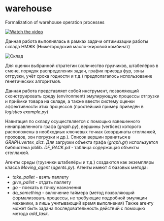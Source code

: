 # warehouse
Formalization of warehouse operation processes

[![Watch the video](https://img.youtube.com/vi/xYA5SwbZzCA/maxresdefault.jpg)](https://www.youtube.com/watch?v=xYA5SwbZzCA)


Данная работа выполнялась в рамках задачи оптимизации работы склада НМЖК (Нижегородский масло-жировой комбинат)

![Склад](https://user-images.githubusercontent.com/104506812/218085790-77c8fd75-94a0-4fb6-a405-27d1084ba9e7.jpg)

Для оценки выбранной стратегии (количество грузчиков, штабелёров в смене, порядок распределения задач, график приезда фур, зоны отгрузки, учёт срока годности и т.д.) предполагалось использование генетических алгоритмов.

Данная работа представляет собой инструмент, позволяющий сконструировать среду (environment) эмулирующую процессы отгрузки и приёмки товара на складе, а также ввести систему оценки эффективности этих процессов (простейший пример приведён в *logistics example.py*)

Навигация по складу осуществляется с помощью взвешенного ненаправленного графа (*graph.py*), вершины (vertices) которого расположены в необходиых ключевых точках (координаты стеллажей, проходов, зон погрузки и др.). Список вершин храниться в *GRAPH.vertex_dict*. Для загрузки объекта графа (*graph.gr*) используется библиотека joblib.
*DF_RACK.pd* - таблица содержащая объекты стеллажей.

Агенты среды (грузчики штабелёры и т.д.) создаются как экземпляры класса *Moving_agent* (*agents.py*). Агенты имеют 4 базовых метода:
- *take_pallet* - взять паллету
- *give_pallet* - отдать паллету
- *go* - поехать в точку назначения
- *do_something* - включение таймера (метод позволяющий формализовать процессы, не требующие подробной эмуляции механики, а лишь учитывающий время выполнения)
Также агенту может быть задана последовательность действий с помощью метода *add_task*.
